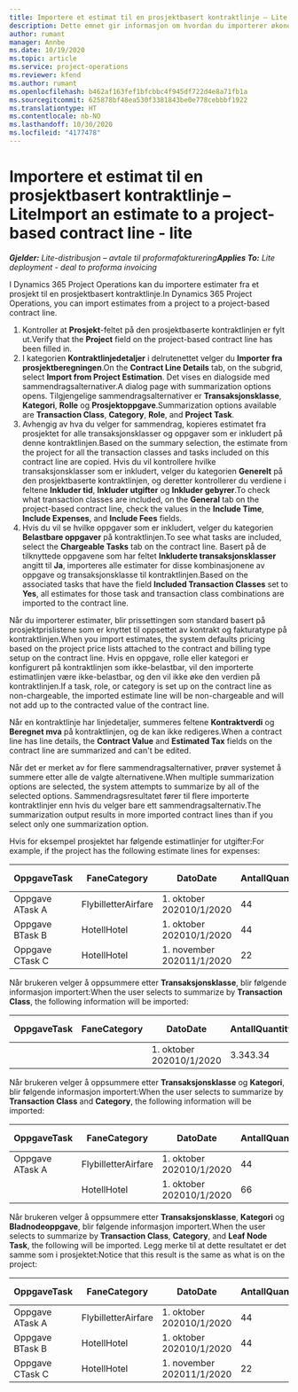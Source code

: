 ```yaml
---
title: Importere et estimat til en prosjektbasert kontraktlinje – Lite
description: Dette emnet gir informasjon om hvordan du importerer økonomiske estimater fra et prosjekt til en kontraktlinje.
author: rumant
manager: Annbe
ms.date: 10/19/2020
ms.topic: article
ms.service: project-operations
ms.reviewer: kfend
ms.author: rumant
ms.openlocfilehash: b462af163fef1bfcbbc4f945df722d4e8a71fb1a
ms.sourcegitcommit: 625878bf48ea530f3381843be0e778cebbbf1922
ms.translationtype: HT
ms.contentlocale: nb-NO
ms.lasthandoff: 10/30/2020
ms.locfileid: "4177478"
---
```

# <a name="import-an-estimate-to-a-project-based-contract-line---lite"></a><span data-ttu-id="0ad27-103">Importere et estimat til en prosjektbasert kontraktlinje – Lite</span><span class="sxs-lookup"><span data-stu-id="0ad27-103">Import an estimate to a project-based contract line - lite</span></span>

<span data-ttu-id="0ad27-104">_**Gjelder:** Lite-distribusjon – avtale til proformafakturering_</span><span class="sxs-lookup"><span data-stu-id="0ad27-104">_**Applies To:** Lite deployment - deal to proforma invoicing_</span></span>

<span data-ttu-id="0ad27-105">I Dynamics 365 Project Operations kan du importere estimater fra et prosjekt til en prosjektbasert kontraktlinje.</span><span class="sxs-lookup"><span data-stu-id="0ad27-105">In Dynamics 365 Project Operations, you can import estimates from a project to a project-based contract line.</span></span>

1. <span data-ttu-id="0ad27-106">Kontroller at **Prosjekt**-feltet på den prosjektbaserte kontraktlinjen er fylt ut.</span><span class="sxs-lookup"><span data-stu-id="0ad27-106">Verify that the **Project** field on the project-based contract line has been filled in.</span></span>
2. <span data-ttu-id="0ad27-107">I kategorien **Kontraktlinjedetaljer** i delrutenettet velger du **Importer fra prosjektberegningen**.</span><span class="sxs-lookup"><span data-stu-id="0ad27-107">On the **Contract Line Details** tab, on the subgrid, select **Import from Project Estimation**.</span></span> <span data-ttu-id="0ad27-108">Det vises en dialogside med sammendragsalternativer.</span><span class="sxs-lookup"><span data-stu-id="0ad27-108">A dialog page with summarization options opens.</span></span> <span data-ttu-id="0ad27-109">Tilgjengelige sammendragsalternativer er **Transaksjonsklasse**, **Kategori**, **Rolle** og **Prosjektoppgave**.</span><span class="sxs-lookup"><span data-stu-id="0ad27-109">Summarization options available are **Transaction Class**, **Category**, **Role**, and **Project Task**.</span></span>
3. <span data-ttu-id="0ad27-110">Avhengig av hva du velger for sammendrag, kopieres estimatet fra prosjektet for alle transaksjonsklasser og oppgaver som er inkludert på denne kontraktlinjen.</span><span class="sxs-lookup"><span data-stu-id="0ad27-110">Based on the summary selection, the estimate from the project for all the transaction classes and tasks included on this contract line are copied.</span></span> <span data-ttu-id="0ad27-111">Hvis du vil kontrollere hvilke transaksjonsklasser som er inkludert, velger du kategorien **Generelt** på den prosjektbaserte kontraktlinjen, og deretter kontrollerer du verdiene i feltene **Inkluder tid**, **Inkluder utgifter** og **Inkluder gebyrer**.</span><span class="sxs-lookup"><span data-stu-id="0ad27-111">To check what transaction classes are included, on the **General** tab on the project-based contract line, check the values in the **Include Time**, **Include Expenses**, and **Include Fees** fields.</span></span> 
4. <span data-ttu-id="0ad27-112">Hvis du vil se hvilke oppgaver som er inkludert, velger du kategorien **Belastbare oppgaver** på kontraktlinjen.</span><span class="sxs-lookup"><span data-stu-id="0ad27-112">To see what tasks are included, select the **Chargeable Tasks** tab on the contract line.</span></span> <span data-ttu-id="0ad27-113">Basert på de tilknyttede oppgavene som har feltet **Inkluderte transaksjonsklasser** angitt til **Ja**, importeres alle estimater for disse kombinasjonene av oppgave og transaksjonsklasse til kontraktlinjen.</span><span class="sxs-lookup"><span data-stu-id="0ad27-113">Based on the associated tasks that have the field **Included Transaction Classes** set to **Yes**, all estimates for those task and transaction class combinations are imported to the contract line.</span></span>

<span data-ttu-id="0ad27-114">Når du importerer estimater, blir prissettingen som standard basert på prosjektprislistene som er knyttet til oppsettet av kontrakt og fakturatype på kontraktlinjen.</span><span class="sxs-lookup"><span data-stu-id="0ad27-114">When you import estimates, the system defaults pricing based on the project price lists attached to the contract and billing type setup on the contract line.</span></span> <span data-ttu-id="0ad27-115">Hvis en oppgave, rolle eller kategori er konfigurert på kontraktlinjen som ikke-belastbar, vil den importerte estimatlinjen være ikke-belastbar, og den vil ikke øke den verdien på kontraktlinjen.</span><span class="sxs-lookup"><span data-stu-id="0ad27-115">If a task, role, or category is set up on the contract line as non-chargeable, the imported estimate line will be non-chargeable and will not add up to the contracted value of the contract line.</span></span>

<span data-ttu-id="0ad27-116">Når en kontraktlinje har linjedetaljer, summeres feltene **Kontraktverdi** og **Beregnet mva** på kontraktlinjen, og de kan ikke redigeres.</span><span class="sxs-lookup"><span data-stu-id="0ad27-116">When a contract line has line details, the **Contract Value** and **Estimated Tax** fields on the contract line are summarized and can't be edited.</span></span>

<span data-ttu-id="0ad27-117">Når det er merket av for flere sammendragsalternativer, prøver systemet å summere etter alle de valgte alternativene.</span><span class="sxs-lookup"><span data-stu-id="0ad27-117">When multiple summarization options are selected, the system attempts to summarize by all of the selected options.</span></span> <span data-ttu-id="0ad27-118">Sammendragsresultatet fører til flere importerte kontraktlinjer enn hvis du velger bare ett sammendragsalternativ.</span><span class="sxs-lookup"><span data-stu-id="0ad27-118">The summarization output results in more imported contract lines than if you select only one summarization option.</span></span>

<span data-ttu-id="0ad27-119">Hvis for eksempel prosjektet har følgende estimatlinjer for utgifter:</span><span class="sxs-lookup"><span data-stu-id="0ad27-119">For example, if the project has the following estimate lines for expenses:</span></span>

| <span data-ttu-id="0ad27-120">Oppgave</span><span class="sxs-lookup"><span data-stu-id="0ad27-120">Task</span></span> | <span data-ttu-id="0ad27-121">Fane</span><span class="sxs-lookup"><span data-stu-id="0ad27-121">Category</span></span> | <span data-ttu-id="0ad27-122">Dato</span><span class="sxs-lookup"><span data-stu-id="0ad27-122">Date</span></span> | <span data-ttu-id="0ad27-123">Antall</span><span class="sxs-lookup"><span data-stu-id="0ad27-123">Quantity</span></span> | <span data-ttu-id="0ad27-124">Enhetspris</span><span class="sxs-lookup"><span data-stu-id="0ad27-124">Unit price</span></span> | <span data-ttu-id="0ad27-125">Mengde</span><span class="sxs-lookup"><span data-stu-id="0ad27-125">Amount</span></span> |
| --- | --- | --- | --- | --- | --- |
| <span data-ttu-id="0ad27-126">Oppgave A</span><span class="sxs-lookup"><span data-stu-id="0ad27-126">Task A</span></span> | <span data-ttu-id="0ad27-127">Flybilletter</span><span class="sxs-lookup"><span data-stu-id="0ad27-127">Airfare</span></span> | <span data-ttu-id="0ad27-128">1. oktober 2020</span><span class="sxs-lookup"><span data-stu-id="0ad27-128">10/1/2020</span></span> | <span data-ttu-id="0ad27-129">4</span><span class="sxs-lookup"><span data-stu-id="0ad27-129">4</span></span> | <span data-ttu-id="0ad27-130">400</span><span class="sxs-lookup"><span data-stu-id="0ad27-130">400</span></span> | <span data-ttu-id="0ad27-131">1600</span><span class="sxs-lookup"><span data-stu-id="0ad27-131">1600</span></span> |
| <span data-ttu-id="0ad27-132">Oppgave B</span><span class="sxs-lookup"><span data-stu-id="0ad27-132">Task B</span></span> | <span data-ttu-id="0ad27-133">Hotell</span><span class="sxs-lookup"><span data-stu-id="0ad27-133">Hotel</span></span> | <span data-ttu-id="0ad27-134">1. oktober 2020</span><span class="sxs-lookup"><span data-stu-id="0ad27-134">10/1/2020</span></span> | <span data-ttu-id="0ad27-135">4</span><span class="sxs-lookup"><span data-stu-id="0ad27-135">4</span></span> | <span data-ttu-id="0ad27-136">200</span><span class="sxs-lookup"><span data-stu-id="0ad27-136">200</span></span> | <span data-ttu-id="0ad27-137">800</span><span class="sxs-lookup"><span data-stu-id="0ad27-137">800</span></span> |
| <span data-ttu-id="0ad27-138">Oppgave C</span><span class="sxs-lookup"><span data-stu-id="0ad27-138">Task C</span></span> | <span data-ttu-id="0ad27-139">Hotell</span><span class="sxs-lookup"><span data-stu-id="0ad27-139">Hotel</span></span> | <span data-ttu-id="0ad27-140">1. november 2020</span><span class="sxs-lookup"><span data-stu-id="0ad27-140">11/1/2020</span></span> | <span data-ttu-id="0ad27-141">2</span><span class="sxs-lookup"><span data-stu-id="0ad27-141">2</span></span> | <span data-ttu-id="0ad27-142">200</span><span class="sxs-lookup"><span data-stu-id="0ad27-142">200</span></span> | <span data-ttu-id="0ad27-143">400</span><span class="sxs-lookup"><span data-stu-id="0ad27-143">400</span></span> |

<span data-ttu-id="0ad27-144">Når brukeren velger å oppsummere etter **Transaksjonsklasse**, blir følgende informasjon importert:</span><span class="sxs-lookup"><span data-stu-id="0ad27-144">When the user selects to summarize by **Transaction Class**, the following information will be imported:</span></span>

| <span data-ttu-id="0ad27-145">Oppgave</span><span class="sxs-lookup"><span data-stu-id="0ad27-145">Task</span></span> | <span data-ttu-id="0ad27-146">Fane</span><span class="sxs-lookup"><span data-stu-id="0ad27-146">Category</span></span> | <span data-ttu-id="0ad27-147">Dato</span><span class="sxs-lookup"><span data-stu-id="0ad27-147">Date</span></span> | <span data-ttu-id="0ad27-148">Antall</span><span class="sxs-lookup"><span data-stu-id="0ad27-148">Quantity</span></span> | <span data-ttu-id="0ad27-149">Enhetspris</span><span class="sxs-lookup"><span data-stu-id="0ad27-149">Unit price</span></span> | <span data-ttu-id="0ad27-150">Mengde</span><span class="sxs-lookup"><span data-stu-id="0ad27-150">Amount</span></span> |
| --- | --- | --- | --- | --- | --- |
| &nbsp; | &nbsp; | <span data-ttu-id="0ad27-151">1. oktober 2020</span><span class="sxs-lookup"><span data-stu-id="0ad27-151">10/1/2020</span></span> | <span data-ttu-id="0ad27-152">3.34</span><span class="sxs-lookup"><span data-stu-id="0ad27-152">3.34</span></span> | <span data-ttu-id="0ad27-153">840</span><span class="sxs-lookup"><span data-stu-id="0ad27-153">840</span></span> | <span data-ttu-id="0ad27-154">2800</span><span class="sxs-lookup"><span data-stu-id="0ad27-154">2800</span></span> |

<span data-ttu-id="0ad27-155">Når brukeren velger å oppsummere etter **Transaksjonsklasse** og **Kategori**, blir følgende informasjon importert:</span><span class="sxs-lookup"><span data-stu-id="0ad27-155">When the user selects to summarize by **Transaction Class** and **Category**, the following information will be imported:</span></span>

| <span data-ttu-id="0ad27-156">Oppgave</span><span class="sxs-lookup"><span data-stu-id="0ad27-156">Task</span></span> | <span data-ttu-id="0ad27-157">Fane</span><span class="sxs-lookup"><span data-stu-id="0ad27-157">Category</span></span> | <span data-ttu-id="0ad27-158">Dato</span><span class="sxs-lookup"><span data-stu-id="0ad27-158">Date</span></span> | <span data-ttu-id="0ad27-159">Antall</span><span class="sxs-lookup"><span data-stu-id="0ad27-159">Quantity</span></span> | <span data-ttu-id="0ad27-160">Enhetspris</span><span class="sxs-lookup"><span data-stu-id="0ad27-160">Unit price</span></span> | <span data-ttu-id="0ad27-161">Mengde</span><span class="sxs-lookup"><span data-stu-id="0ad27-161">Amount</span></span> |
| --- | --- | --- | --- | --- | --- |
| <span data-ttu-id="0ad27-162">Oppgave A</span><span class="sxs-lookup"><span data-stu-id="0ad27-162">Task A</span></span> | <span data-ttu-id="0ad27-163">Flybilletter</span><span class="sxs-lookup"><span data-stu-id="0ad27-163">Airfare</span></span> | <span data-ttu-id="0ad27-164">1. oktober 2020</span><span class="sxs-lookup"><span data-stu-id="0ad27-164">10/1/2020</span></span> | <span data-ttu-id="0ad27-165">4</span><span class="sxs-lookup"><span data-stu-id="0ad27-165">4</span></span> | <span data-ttu-id="0ad27-166">400</span><span class="sxs-lookup"><span data-stu-id="0ad27-166">400</span></span> | <span data-ttu-id="0ad27-167">1600</span><span class="sxs-lookup"><span data-stu-id="0ad27-167">1600</span></span> |
| &nbsp;| <span data-ttu-id="0ad27-168">Hotell</span><span class="sxs-lookup"><span data-stu-id="0ad27-168">Hotel</span></span> | <span data-ttu-id="0ad27-169">1. oktober 2020</span><span class="sxs-lookup"><span data-stu-id="0ad27-169">10/1/2020</span></span> | <span data-ttu-id="0ad27-170">6</span><span class="sxs-lookup"><span data-stu-id="0ad27-170">6</span></span> | <span data-ttu-id="0ad27-171">200</span><span class="sxs-lookup"><span data-stu-id="0ad27-171">200</span></span> | <span data-ttu-id="0ad27-172">1200</span><span class="sxs-lookup"><span data-stu-id="0ad27-172">1200</span></span> |

<span data-ttu-id="0ad27-173">Når brukeren velger å oppsummere etter **Transaksjonsklasse**, **Kategori** og **Bladnodeoppgave**, blir følgende informasjon importert.</span><span class="sxs-lookup"><span data-stu-id="0ad27-173">When the user selects to summarize by **Transaction Class**, **Category**, and **Leaf Node Task**, the following will be imported.</span></span> <span data-ttu-id="0ad27-174">Legg merke til at dette resultatet er det samme som i prosjektet:</span><span class="sxs-lookup"><span data-stu-id="0ad27-174">Notice that this result is the same as what is on the project:</span></span>

| <span data-ttu-id="0ad27-175">Oppgave</span><span class="sxs-lookup"><span data-stu-id="0ad27-175">Task</span></span> | <span data-ttu-id="0ad27-176">Fane</span><span class="sxs-lookup"><span data-stu-id="0ad27-176">Category</span></span> | <span data-ttu-id="0ad27-177">Dato</span><span class="sxs-lookup"><span data-stu-id="0ad27-177">Date</span></span> | <span data-ttu-id="0ad27-178">Antall</span><span class="sxs-lookup"><span data-stu-id="0ad27-178">Quantity</span></span> | <span data-ttu-id="0ad27-179">Enhetspris</span><span class="sxs-lookup"><span data-stu-id="0ad27-179">Unit price</span></span> | <span data-ttu-id="0ad27-180">Mengde</span><span class="sxs-lookup"><span data-stu-id="0ad27-180">Amount</span></span> |
| --- | --- | --- | --- | --- | --- |
| <span data-ttu-id="0ad27-181">Oppgave A</span><span class="sxs-lookup"><span data-stu-id="0ad27-181">Task A</span></span> | <span data-ttu-id="0ad27-182">Flybilletter</span><span class="sxs-lookup"><span data-stu-id="0ad27-182">Airfare</span></span> | <span data-ttu-id="0ad27-183">1. oktober 2020</span><span class="sxs-lookup"><span data-stu-id="0ad27-183">10/1/2020</span></span> | <span data-ttu-id="0ad27-184">4</span><span class="sxs-lookup"><span data-stu-id="0ad27-184">4</span></span> | <span data-ttu-id="0ad27-185">400</span><span class="sxs-lookup"><span data-stu-id="0ad27-185">400</span></span> | <span data-ttu-id="0ad27-186">1600</span><span class="sxs-lookup"><span data-stu-id="0ad27-186">1600</span></span> |
| <span data-ttu-id="0ad27-187">Oppgave B</span><span class="sxs-lookup"><span data-stu-id="0ad27-187">Task B</span></span> | <span data-ttu-id="0ad27-188">Hotell</span><span class="sxs-lookup"><span data-stu-id="0ad27-188">Hotel</span></span> | <span data-ttu-id="0ad27-189">1. oktober 2020</span><span class="sxs-lookup"><span data-stu-id="0ad27-189">10/1/2020</span></span> | <span data-ttu-id="0ad27-190">4</span><span class="sxs-lookup"><span data-stu-id="0ad27-190">4</span></span> | <span data-ttu-id="0ad27-191">200</span><span class="sxs-lookup"><span data-stu-id="0ad27-191">200</span></span> | <span data-ttu-id="0ad27-192">800</span><span class="sxs-lookup"><span data-stu-id="0ad27-192">800</span></span> |
| <span data-ttu-id="0ad27-193">Oppgave C</span><span class="sxs-lookup"><span data-stu-id="0ad27-193">Task C</span></span> | <span data-ttu-id="0ad27-194">Hotell</span><span class="sxs-lookup"><span data-stu-id="0ad27-194">Hotel</span></span> | <span data-ttu-id="0ad27-195">1. november 2020</span><span class="sxs-lookup"><span data-stu-id="0ad27-195">11/1/2020</span></span> | <span data-ttu-id="0ad27-196">2</span><span class="sxs-lookup"><span data-stu-id="0ad27-196">2</span></span> | <span data-ttu-id="0ad27-197">200</span><span class="sxs-lookup"><span data-stu-id="0ad27-197">200</span></span> | <span data-ttu-id="0ad27-198">400</span><span class="sxs-lookup"><span data-stu-id="0ad27-198">400</span></span> |
